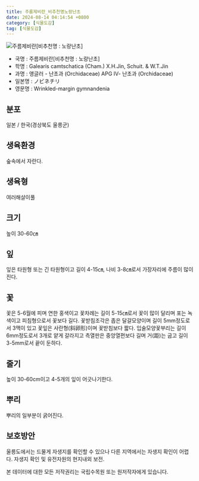 ```yaml
---
title: 주름제비란_비추천명노랑난초
date: 2024-08-14 04:14:54 +0800
category: [식물도감]
tag: [식물도감]
---
```




![주름제비란[비추천명 : 노랑난초]](/fileUpload/plants/basic/Orchidaceae/Gymnadenia/6275/6275_1_th2.JPG)
- 국명 : 주름제비란[비추천명 : 노랑난초]
- 학명 : Galearis camtschatica (Cham.) X.H.Jin, Schuit. & W.T.Jin
- 과명 : 앵글러 - 난초과 (Orchidaceae) APG Ⅳ- 난초과 (Orchidaceae)
- 일본명 : ノビネチリ
- 영문명 : Wrinkled-margin gymnandenia


## 분포
일본 / 한국(경상북도 울릉군) 
## 생육환경
숲속에서 자란다.
## 생육형
여러해살이풀
## 크기
높이 30-60㎝
## 잎
잎은 타원형 또는 긴 타원형이고 길이 4-15㎝, 나비 3-8㎝로서 가장자리에 주름이 많이 진다.
## 꽃
꽃은 5-6월에 피며 연한 홍색이고 꽃차례는 길이 5-15㎝로서 꽃이 많이 달리며 포는 녹색이고 피침형으로서 꽃보다 길다. 꽃받침조각은 좁은 달걀모양이며 길이 5mm정도로서 3맥이 있고 꽃잎은 사란형(斜卵形)이며 꽃받침보다 짧다. 입술모양꽃부리는 길이 6mm정도로서 3개로 얕게 갈라지고 측열판은 중앙열편보다 길며 거(距)는 굽고 길이 3-5mm로서 끝이 둔하다.
## 줄기
높이 30-60cm이고 4-5개의 잎이 어긋나기한다.
## 뿌리
뿌리의 일부분이 굵어진다.
## 보호방안
울릉도에서는 드물게 자생지를 확인할 수 있으나 다른 지역에서는 자생지 확인이 어렵다. 자생지 확인 및 유전자원의 현지내외 보전.






본 데이터에 대한 모든 저작권리는 국립수목원 또는 원저작자에게 있습니다.
